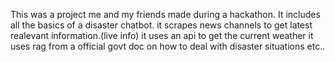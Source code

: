This was a project me and my friends made during a hackathon.
It includes all the basics of a disaster chatbot.
it scrapes news channels to get latest realevant information.(live info)
it uses an api to get the current weather
it uses rag from a official govt doc on how to deal with disaster situations etc..

